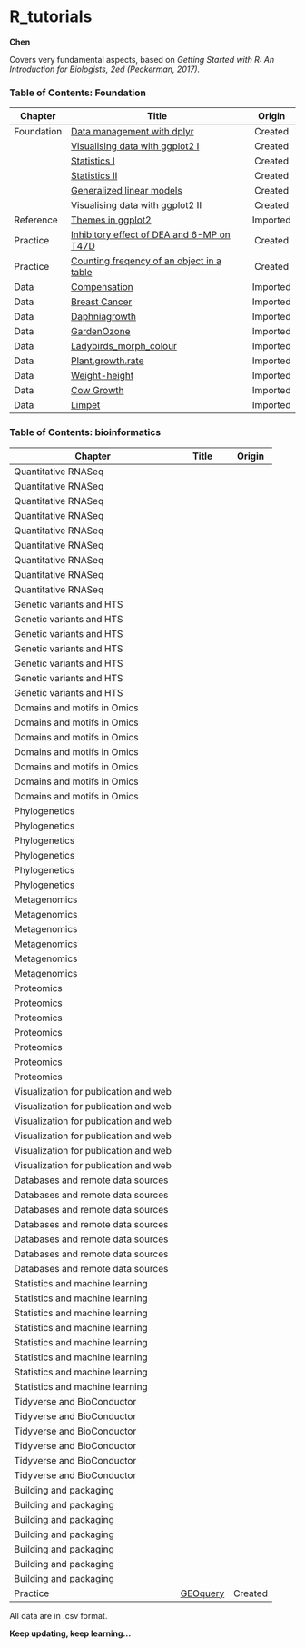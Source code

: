 # R_tutorials
**Chen**

Covers very fundamental aspects, based on *Getting Started with R: An Introduction for Biologists, 2ed (Peckerman, 2017).* 

### Table of Contents: Foundation
| Chapter    | Title                                     | Origin   |
| ---------- | ----------------------------------------- |:--------:| 
| Foundation | [Data management with dplyr](https://github.com/liuchen37/R_tutorials/blob/main/Foundation:%20Data%20management%20with%20dplyr.r)     | Created  |
|  | [Visualising data with ggplot2 I](https://github.com/liuchen37/R_tutorials/blob/main/Foundation:%20Visualising%20data%20with%20ggplot2%20I.r) | Created  |
|  | [Statistics I](https://github.com/liuchen37/R_tutorials/blob/main/Foundation:%20Statistics%20I.r)      | Created  |
|  | [Statistics II](https://github.com/liuchen37/R_tutorials/blob/main/Foundation:%20Statistics%20II.r)    | Created  |
|  | [Generalized linear models](https://github.com/liuchen37/R_tutorials/blob/main/Foundation:%20Generalized%20linear%20models)     | Created  |
|  | Visualising data with ggplot2 II          | Created  |
| Reference  | [Themes in ggplot2](https://github.com/liuchen37/R_tutorials/blob/main/Reference:%20Themes%20in%20ggplot2.r)        | Imported |
| Practice   | [Inhibitory effect of DEA and 6-MP on T47D](https://github.com/liuchen37/R_tutorials/blob/main/Practice:%20Inhibitory%20effect%20of%20DEA%20and%206-MP%20on%20T47D.r) | Created  |
| Practice   | [Counting freqency of an object in a table](https://github.com/liuchen37/R_tutorials/blob/main/Practice:%20Counting%20freqency%20of%20an%20object%20in%20a%20table.r) | Created  |
| Data       | [Compensation](https://github.com/liuchen37/R_tutorials/blob/main/compensation.csv)                    | Imported |
| Data       | [Breast Cancer](https://github.com/liuchen37/R_tutorials/blob/main/BC.csv)      | Imported |
| Data       | [Daphniagrowth](https://github.com/liuchen37/R_tutorials/blob/main/Daphniagrowth.csv)            | Imported |
| Data       | [GardenOzone](https://github.com/liuchen37/R_tutorials/blob/main/GardenOzone.csv)                    | Imported |
| Data       | [Ladybirds_morph_colour](https://github.com/liuchen37/R_tutorials/blob/main/ladybirds_morph_colour.csv)           | Imported |
| Data       | [Plant.growth.rate](https://github.com/liuchen37/R_tutorials/blob/main/plant.growth.rate.csv)         | Imported |
| Data       | [Weight-height](https://github.com/liuchen37/R_tutorials/blob/main/weight-height.csv)                   | Imported |
| Data       | [Cow Growth](https://github.com/liuchen37/R_tutorials/blob/main/growth.csv)          | Imported |
| Data       | [Limpet](https://github.com/liuchen37/R_tutorials/blob/main/limpet.csv)    | Imported |


### Table of Contents: bioinformatics
| Chapter    | Title     | Origin   |
| ---------- | ----------------------------------------- |:--------:| 
| Quantitative RNASeq | 
| Quantitative RNASeq | 
| Quantitative RNASeq | 
| Quantitative RNASeq | 
| Quantitative RNASeq | 
| Quantitative RNASeq | 
| Quantitative RNASeq | 
| Quantitative RNASeq | 
| Quantitative RNASeq | 
| Genetic variants and HTS |
| Genetic variants and HTS |
| Genetic variants and HTS |
| Genetic variants and HTS |
| Genetic variants and HTS |
| Genetic variants and HTS |
| Genetic variants and HTS |
| Domains and motifs in Omics |
| Domains and motifs in Omics |
| Domains and motifs in Omics |
| Domains and motifs in Omics |
| Domains and motifs in Omics |
| Domains and motifs in Omics |
| Domains and motifs in Omics |
| Phylogenetics |
| Phylogenetics |
| Phylogenetics |
| Phylogenetics |
| Phylogenetics |
| Phylogenetics |
| Metagenomics |
| Metagenomics |
| Metagenomics |
| Metagenomics |
| Metagenomics |
| Metagenomics |
| Proteomics |
| Proteomics |
| Proteomics |
| Proteomics |
| Proteomics |
| Proteomics |
| Proteomics |
| Visualization for publication and web |
| Visualization for publication and web |
| Visualization for publication and web |
| Visualization for publication and web |
| Visualization for publication and web |
| Visualization for publication and web |
| Databases and remote data sources |
| Databases and remote data sources |
| Databases and remote data sources |
| Databases and remote data sources |
| Databases and remote data sources |
| Databases and remote data sources |
| Databases and remote data sources |
| Statistics and machine learning |
| Statistics and machine learning |
| Statistics and machine learning |
| Statistics and machine learning |
| Statistics and machine learning |
| Statistics and machine learning |
| Statistics and machine learning |
| Statistics and machine learning |
| Tidyverse and BioConductor |
| Tidyverse and BioConductor |
| Tidyverse and BioConductor |
| Tidyverse and BioConductor |
| Tidyverse and BioConductor |
| Tidyverse and BioConductor |
| Building and packaging |
| Building and packaging |
| Building and packaging |
| Building and packaging |
| Building and packaging |
| Building and packaging |
| Building and packaging |
| Practice   | [GEOquery](https://github.com/liuchen37/R_tutorials/blob/main/Practice:%20GEOquery.r)               | Created  |

All data are in .csv format.

**Keep updating, keep learning...**
